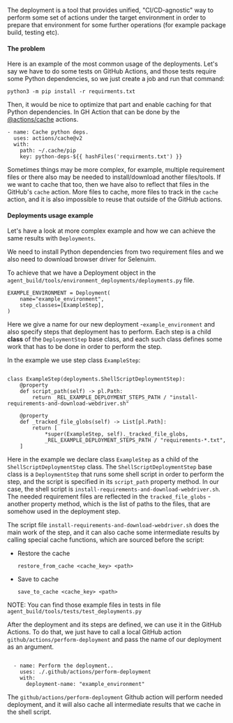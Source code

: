 The deployment is a tool that provides unified, "CI/CD-agnostic" way to perform some set of actions under the target
environment in order to prepare that environment for some further operations (for example package build, testing etc).

#### The problem

Here is an example of the most common usage of the deployments.
Let's say we have to do some tests on GitHub Actions, and those tests require some Python dependencies, so we just 
create a job and run that command:
```
python3 -m pip install -r requirments.txt
```

Then, it would be nice to optimize that part and enable caching for that Python dependencies. In GH Action that can be 
done by the [@actions/cache](https://github.com/actions/cache) actions.

```
- name: Cache python deps.
  uses: actions/cache@v2
  with:
    path: ~/.cache/pip
    key: python-deps-${{ hashFiles('requirments.txt') }}
```

Sometimes things may be more complex, for example, multiple requirement files or there also may be
needed to install/download another files/tools. If we want to cache that too, then we have also to reflect that files
in the GitHub's `cache` action. More files to cache, more files to track in the `cache` action, and it is also impossible
to reuse that outside of the GitHub actions.


#### Deployments usage example
Let's have a look at more complex example and how we can achieve the same results with `Deployments`.

We need to install Python dependencies from two requirement files and we also need to download browser driver for 
Selenuim.

To achieve that we have a Deployment object in the ``agent_build/tools/environment_deployments/deployments.py`` file.

```
EXAMPLE_ENVIRONMENT = Deployment(
    name="example_environment",
    step_classes=[ExampleStep],
)
```

Here we give a name for our new deployment -`example_environment` and also specify steps that deployment has to perform. 
Each step is a child **class** of the `DeploymentStep` base class, and each such class defines some work that has to be 
done in order to perform the step.

In the example we use step class ``ExampleStep``:

``` 

class ExampleStep(deployments.ShellScriptDeploymentStep):
    @property
    def script_path(self) -> pl.Path:
        return _REL_EXAMPLE_DEPLOYMENT_STEPS_PATH / "install-requirements-and-download-webdriver.sh"

    @property
    def _tracked_file_globs(self) -> List[pl.Path]:
        return [
            *super(ExampleStep, self)._tracked_file_globs,
            _REL_EXAMPLE_DEPLOYMENT_STEPS_PATH / "requirements-*.txt",
    ]
```

Here in the example we declare class `ExampleStep` as a child of the `ShellScriptDeploymentStep`
class. The ``ShellScriptDeploymentStep`` base class is a `DeploymentStep` that runs some shell script in order to perform
the step, and the script is specified in its ``script_path`` property method. In our case, the shell script is 
``install-requirements-and-download-webdriver.sh``. The needed requirement files are reflected in the ``tracked_file_globs`` -
another property method, which is the list of paths to the files, that are somehow used in the deployment step.

The script file ``install-requirements-and-download-webdriver.sh`` does the main work of the step, and it can also cache 
some intermediate results by calling special cache functions, which are sourced before the script:

* Restore the cache
    ```
    restore_from_cache <cache_key> <path>
    ```
* Save to cache 
    ```
    save_to_cache <cache_key> <path>
    ```

NOTE: You can find those example files in tests in file ``agent_build/tools/tests/test_deployments.py``

After the deployment and its steps are defined, we can use it in the GitHub Actions.
To do that, we just have to call a local GitHub action `github/actions/perform-deployment`
and pass the name of our deployment as an argument.

```

  - name: Perform the deployment..
    uses: ./.github/actions/perform-deployment
    with:
      deployment-name: "example_environment"
```

The `github/actions/perform-deployment` Github action will perform needed deployment, and it will
also cache all intermediate results that we cache in the shell script.







